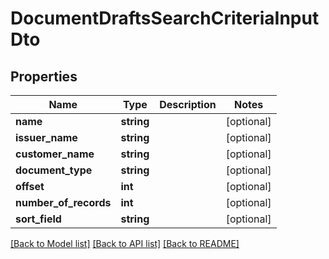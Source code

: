 # DocumentDraftsSearchCriteriaInputDto

## Properties
Name | Type | Description | Notes
------------ | ------------- | ------------- | -------------
**name** | **string** |  | [optional] 
**issuer_name** | **string** |  | [optional] 
**customer_name** | **string** |  | [optional] 
**document_type** | **string** |  | [optional] 
**offset** | **int** |  | [optional] 
**number_of_records** | **int** |  | [optional] 
**sort_field** | **string** |  | [optional] 

[[Back to Model list]](../README.md#documentation-for-models) [[Back to API list]](../README.md#documentation-for-api-endpoints) [[Back to README]](../README.md)


